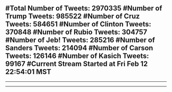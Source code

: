 #Total Number of Tweets: 2970335 
#Number of Trump Tweets: 985522
#Number of Cruz Tweets: 584651
#Number of Clinton Tweets: 370848
#Number of Rubio Tweets: 304757
#Number of Jeb! Tweets: 285216
#Number of Sanders Tweets: 214094
#Number of Carson Tweets: 126146
#Number of Kasich Tweets: 99167
#Current Stream Started at Fri Feb 12 22:54:01 MST
---
---
---
